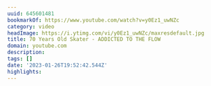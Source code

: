 ```yaml
---
uuid: 645601481
bookmarkOf: https://www.youtube.com/watch?v=y0Ez1_uwNZc
category: video
headImage: https://i.ytimg.com/vi/y0Ez1_uwNZc/maxresdefault.jpg
title: 70 Years Old Skater - ADDICTED TO THE FLOW
domain: youtube.com
description:
tags: []
date: '2023-01-26T19:52:42.544Z'
highlights:
---
```



